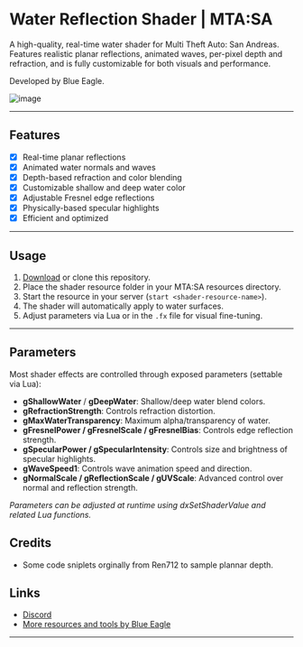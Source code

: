 # Water Reflection Shader | MTA\:SA

A high-quality, real-time water shader for Multi Theft Auto: San Andreas.
Features realistic planar reflections, animated waves, per-pixel depth and refraction, and is fully customizable for both visuals and performance.

Developed by Blue Eagle.

![image](https://github.com/user-attachments/assets/2ad0cdd2-8f6b-4e33-8eaa-79bc0fdb95a4)

---

## Features


* [x] Real-time planar reflections
* [x] Animated water normals and waves
* [x] Depth-based refraction and color blending
* [x] Customizable shallow and deep water color
* [x] Adjustable Fresnel edge reflections
* [x] Physically-based specular highlights
* [x] Efficient and optimized

---

## Usage

1. [Download](https://github.com/BlueEagle12/MTA-SA-Water-Shader) or clone this repository.
2. Place the shader resource folder in your MTA\:SA resources directory.
3. Start the resource in your server (`start <shader-resource-name>`).
4. The shader will automatically apply to water surfaces.
5. Adjust parameters via Lua or in the `.fx` file for visual fine-tuning.

---

## Parameters

Most shader effects are controlled through exposed parameters (settable via Lua):

* **gShallowWater** / **gDeepWater**: Shallow/deep water blend colors.
* **gRefractionStrength**: Controls refraction distortion.
* **gMaxWaterTransparency**: Maximum alpha/transparency of water.
* **gFresnelPower / gFresnelScale / gFresnelBias**: Controls edge reflection strength.
* **gSpecularPower / gSpecularIntensity**: Controls size and brightness of specular highlights.
* **gWaveSpeed1**: Controls wave animation speed and direction.
* **gNormalScale / gReflectionScale / gUVScale**: Advanced control over normal and reflection strength.

*Parameters can be adjusted at runtime using dxSetShaderValue and related Lua functions.*

## Credits

* Some code sniplets orginally from Ren712 to sample plannar depth.
  
## Links

* [Discord](https://discord.gg/q8ZTfGqRXj)
* [More resources and tools by Blue Eagle](https://github.com/BlueEagle12)

---
